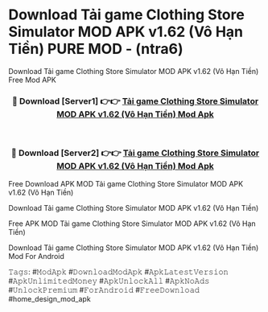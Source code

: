 # Download Tải game Clothing Store Simulator MOD APK v1.62 (Vô Hạn Tiền) PURE MOD - (ntra6)
Download Tải game Clothing Store Simulator MOD APK v1.62 (Vô Hạn Tiền) Free Mod APK

<div align="center">
<h3>🔴 Download [Server1] 👉👉 <a href="https://apk-comot.site?title=Tải_game_Clothing_Store_Simulator_MOD_APK_v1.62_(Vô_Hạn_Tiền)">Tải game Clothing Store Simulator MOD APK v1.62 (Vô Hạn Tiền) Mod Apk</a></h3><br>

<h3>🔴 Download [Server2] 👉👉 <a href="https://apk-comot.site?title=Tải_game_Clothing_Store_Simulator_MOD_APK_v1.62_(Vô_Hạn_Tiền)">Tải game Clothing Store Simulator MOD APK v1.62 (Vô Hạn Tiền) Mod Apk</a></h3>
</div>


Free Download APK MOD Tải game Clothing Store Simulator MOD APK v1.62 (Vô Hạn Tiền)

Download Tải game Clothing Store Simulator MOD APK v1.62 (Vô Hạn Tiền) 

Free APK MOD Tải game Clothing Store Simulator MOD APK v1.62 (Vô Hạn Tiền) 

Download Tải game Clothing Store Simulator MOD APK v1.62 (Vô Hạn Tiền) Mod For Android

𝚃𝚊𝚐𝚜: #𝙼𝚘𝚍𝙰𝚙𝚔 #𝙳𝚘𝚠𝚗𝚕𝚘𝚊𝚍𝙼𝚘𝚍𝙰𝚙𝚔 #𝙰𝚙𝚔𝙻𝚊𝚝𝚎𝚜𝚝𝚅𝚎𝚛𝚜𝚒𝚘𝚗 #𝙰𝚙𝚔𝚄𝚗𝚕𝚒𝚖𝚒𝚝𝚎𝚍𝙼𝚘𝚗𝚎𝚢 #𝙰𝚙𝚔𝚄𝚗𝚕𝚘𝚌𝚔𝙰𝚕𝚕 #𝙰𝚙𝚔𝙽𝚘𝙰𝚍𝚜 #𝚄𝚗𝚕𝚘𝚌𝚔𝙿𝚛𝚎𝚖𝚒𝚞𝚖 #𝙵𝚘𝚛𝙰𝚗𝚍𝚛𝚘𝚒𝚍 #𝙵𝚛𝚎𝚎𝙳𝚘𝚠𝚗𝚕𝚘𝚊𝚍 #home_design_mod_apk